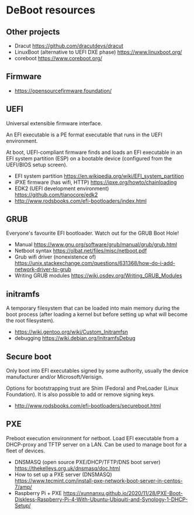 # DeBoot resources

## Other projects

- Dracut https://github.com/dracutdevs/dracut
- LinuxBoot (alternative to UEFI DXE phase) https://www.linuxboot.org/
- coreboot https://www.coreboot.org/

## Firmware

- https://opensourcefirmware.foundation/

## UEFI

Universal extensible firmware interface. 

An EFI executable is a PE format executable that runs in the UEFI environment.

At boot, UEFI-compliant firmware finds and loads an EFI executable in an EFI system partition (ESP) on a bootable device (configured from the UEFI/BIOS setup screen).

- EFI system partition https://en.wikipedia.org/wiki/EFI_system_partition
- iPXE firmware (has wifi, HTTP) https://ipxe.org/howto/chainloading
- EDK2 (UEFI development environment) https://github.com/tianocore/edk2
- http://www.rodsbooks.com/efi-bootloaders/index.html

## GRUB

Everyone's favourite EFI bootloader. Watch out for the GRUB Boot Hole!

- Manual https://www.gnu.org/software/grub/manual/grub/grub.html
- Netboot syntax https://olbat.net/files/misc/netboot.pdf
- Grub wifi driver (nonexistence of) https://unix.stackexchange.com/questions/631368/how-do-i-add-network-driver-to-grub
- Writing GRUB modules https://wiki.osdev.org/Writing_GRUB_Modules

## initramfs

A temporary filesystem that can be loaded into main memory during the boot process (after loading a kernel but before setting up what will become the root filesystem).

- https://wiki.gentoo.org/wiki/Custom_Initramfsn
- debugging https://wiki.debian.org/InitramfsDebug

## Secure boot

Only boot into EFI executables signed by some authority, usually the device manufacturer and/or Microsoft/Verisign.

Options for bootstrapping trust are Shim (Fedora) and PreLoader (Linux Foundation). It is also possible to add or remove signing keys.

- http://www.rodsbooks.com/efi-bootloaders/secureboot.html

## PXE

Preboot execution environment for netboot. Load EFI executable from a DHCP-proxy and TFTP server on a LAN. Can be used to manage boot for a fleet of devices.

- DNSMASQ (open source PXE/DHCP/TFTP/DNS boot server) https://thekelleys.org.uk/dnsmasq/doc.html
- How to set up a PXE server (DNSMASQ) https://www.tecmint.com/install-pxe-network-boot-server-in-centos-7/amp/
- Raspberry Pi + PXE https://xunnanxu.github.io/2020/11/28/PXE-Boot-Diskless-Raspberry-Pi-4-With-Ubuntu-Ubiquiti-and-Synology-1-DHCP-Setup/